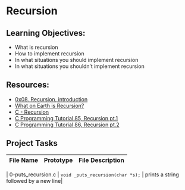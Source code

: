 # Recursion

## Learning Objectives:
- What is recursion
- How to implement recursion
- In what situations you should implement recursion
- In what situations you shouldn’t implement recursion

## Resources:
* [0x08. Recursion, introduction](https://intranet.alxswe.com/rltoken/dzZB83Hm3lO7dScjhebAxw)
* [What on Earth is Recursion?](https://www.youtube.com/watch?v=Mv9NEXX1VHc)
* [C - Recursion](https://www.tutorialspoint.com/cprogramming/c_recursion.htm)
* [C Programming Tutorial 85, Recursion pt.1](https://www.youtube.com/watch?v=XGxbXMP6k8k)
* [C Programming Tutorial 86, Recursion pt.2](https://www.youtube.com/watch?v=7XiIS6HobNs)

## Project Tasks

| File Name | Prototype | File Description|
|---|---|---|

| 0-puts_recursion.c | `void _puts_recursion(char *s);` | prints a string followed by a new line|
